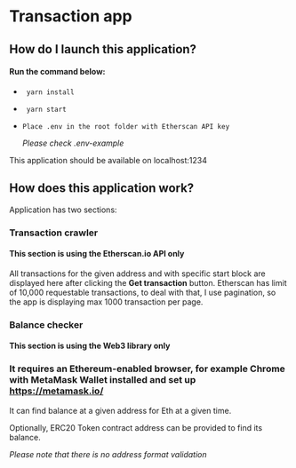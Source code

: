 # Transaction app

## How do I launch this application?

#### Run the command below:

- ` yarn install`

- ` yarn start`

- `Place .env in the root folder with Etherscan API key`

  _Please check .env-example_

This application should be available on localhost:1234

## How does this application work?

Application has two sections:

### Transaction crawler

#### This section is using the Etherscan.io API only

All transactions for the given address and with specific start block are displayed here after clicking the **Get transaction** button.
Etherscan has limit of 10,000 requestable transactions, to deal with that, I use pagination, so the app is displaying max 1000 transaction per page.

### Balance checker

#### This section is using the Web3 library only

### It requires an Ethereum-enabled browser, for example Chrome with MetaMask Wallet installed and set up https://metamask.io/

It can find balance at a given address for Eth at a given time.

Optionally, ERC20 Token contract address can be provided to find its balance.

_Please note that there is no address format validation_
